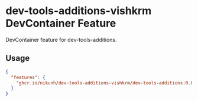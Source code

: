# dev-tools-additions-vishkrm DevContainer Feature

DevContainer feature for dev-tools-additions.

## Usage

```json
{
  "features": {
    "ghcr.io/nikunh/dev-tools-additions-vishkrm/dev-tools-additions:0.0.1": {}
  }
}
```
